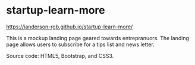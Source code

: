 # startup-learn-more
https://ianderson-rgb.github.io/startup-learn-more/

This is a mockup landing page geared towards entrepranuors. 
The landing page allows users to subscribe for a tips list and news letter.

Source code: HTML5, Bootstrap, and CSS3.
